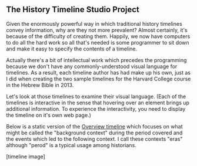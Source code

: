 ## The History Timeline Studio Project

Given the enormously powerful way in which traditional history timelines 
convey information, why are they not more prevalent?  Almost certainly, it's
because of the difficulty of creating them. Happily, we now have computers to
do all the hard work so all that's needed is some programmer to sit down and
make it easy to specify the contents of a timeline.

Actually there's a bit of intellectual work which precedes the programming
because we don't have any commonly-understood visual language for timelines.
As a result, each timeline author has had make up his own, just as I did when
creating the two sample timelines for the Harvard College course in the
Hebrew Bible in 2013.

Let's look at those timelines to examine their visual language. (Each of the
timelines is interactive in the sense that hovering over an element brings
up additional information. To experience the interactivity, you need to display
the timeline on it's own web page.)

Below is a static version of the 
[Overview timeline](ruml.com/thehebrewbible/timelines/overview.html) which focuses
on what might be called the "background context" during the period covered and the
events which led to the following context. I call these contexts "eras" although
"perod" is a typical usage among historians.

[timeline image]


